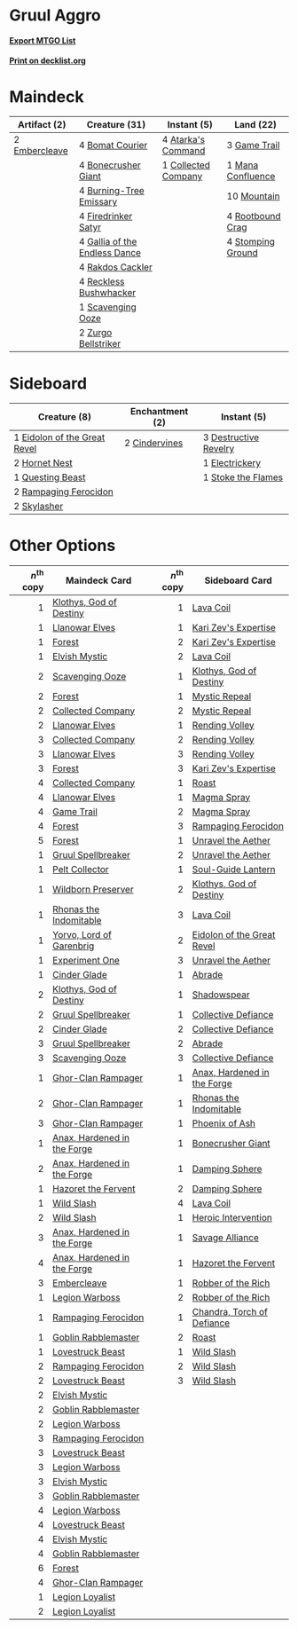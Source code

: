# Gruul Aggro

#### [Export MTGO List](../collection/Gruul%20Aggro/Gruul%20Aggro.txt)
#### [Print on decklist.org](http://decklist.org/?deckmain=4%09Atarka's%20Command%0A4%09Bomat%20Courier%0A4%09Bonecrusher%20Giant%0A4%09Burning-Tree%20Emissary%0A1%09Collected%20Company%0A2%09Embercleave%0A4%09Firedrinker%20Satyr%0A4%09Gallia%20of%20the%20Endless%20Dance%0A3%09Game%20Trail%0A1%09Mana%20Confluence%0A10%09Mountain%0A4%09Rakdos%20Cackler%0A4%09Reckless%20Bushwhacker%0A4%09Rootbound%20Crag%0A1%09Scavenging%20Ooze%0A4%09Stomping%20Ground%0A2%09Zurgo%20Bellstriker&deckside=2%09Cindervines%0A3%09Destructive%20Revelry%0A1%09Eidolon%20of%20the%20Great%20Revel%0A1%09Electrickery%0A2%09Hornet%20Nest%0A1%09Questing%20Beast%0A2%09Rampaging%20Ferocidon%0A2%09Skylasher%0A1%09Stoke%20the%20Flames)
# Maindeck

|                                      Artifact (2)                                      |                                             Creature (31)                                              |                                         Instant (5)                                          |                                         Land (22)                                          |
|----------------------------------------------------------------------------------------|--------------------------------------------------------------------------------------------------------|----------------------------------------------------------------------------------------------|--------------------------------------------------------------------------------------------|
|2 [Embercleave](http://gatherer.wizards.com/Pages/Card/Details.aspx?multiverseid=473082)|4 [Bomat Courier](http://gatherer.wizards.com/Pages/Card/Details.aspx?multiverseid=417772)              |4 [Atarka's Command](http://gatherer.wizards.com/Pages/Card/Details.aspx?multiverseid=394502) |3 [Game Trail](http://gatherer.wizards.com/Pages/Card/Details.aspx?multiverseid=410044)     |
|                                                                                        |4 [Bonecrusher Giant](http://gatherer.wizards.com/Pages/Card/Details.aspx?multiverseid=473077)          |1 [Collected Company](http://gatherer.wizards.com/Pages/Card/Details.aspx?multiverseid=394519)|1 [Mana Confluence](http://gatherer.wizards.com/Pages/Card/Details.aspx?multiverseid=409573)|
|                                                                                        |4 [Burning-Tree Emissary](http://gatherer.wizards.com/Pages/Card/Details.aspx?multiverseid=426627)      |                                                                                              |10 [Mountain](http://gatherer.wizards.com/Pages/Card/Details.aspx?multiverseid=439859)      |
|                                                                                        |4 [Firedrinker Satyr](http://gatherer.wizards.com/Pages/Card/Details.aspx?multiverseid=373552)          |                                                                                              |4 [Rootbound Crag](http://gatherer.wizards.com/Pages/Card/Details.aspx?multiverseid=420934) |
|                                                                                        |4 [Gallia of the Endless Dance](http://gatherer.wizards.com/Pages/Card/Details.aspx?multiverseid=476468)|                                                                                              |4 [Stomping Ground](http://gatherer.wizards.com/Pages/Card/Details.aspx?multiverseid=405110)|
|                                                                                        |4 [Rakdos Cackler](http://gatherer.wizards.com/Pages/Card/Details.aspx?multiverseid=460613)             |                                                                                              |                                                                                            |
|                                                                                        |4 [Reckless Bushwhacker](http://gatherer.wizards.com/Pages/Card/Details.aspx?multiverseid=407626)       |                                                                                              |                                                                                            |
|                                                                                        |1 [Scavenging Ooze](http://gatherer.wizards.com/Pages/Card/Details.aspx?multiverseid=420783)            |                                                                                              |                                                                                            |
|                                                                                        |2 [Zurgo Bellstriker](http://gatherer.wizards.com/Pages/Card/Details.aspx?multiverseid=394748)          |                                                                                              |                                                                                            |


# Sideboard

|                                             Creature (8)                                              |                                    Enchantment (2)                                     |                                          Instant (5)                                           |
|-------------------------------------------------------------------------------------------------------|----------------------------------------------------------------------------------------|------------------------------------------------------------------------------------------------|
|1 [Eidolon of the Great Revel](http://gatherer.wizards.com/Pages/Card/Details.aspx?multiverseid=442117)|2 [Cindervines](http://gatherer.wizards.com/Pages/Card/Details.aspx?multiverseid=457305)|3 [Destructive Revelry](http://gatherer.wizards.com/Pages/Card/Details.aspx?multiverseid=373351)|
|2 [Hornet Nest](http://gatherer.wizards.com/Pages/Card/Details.aspx?multiverseid=383267)               |                                                                                        |1 [Electrickery](http://gatherer.wizards.com/Pages/Card/Details.aspx?multiverseid=456219)       |
|1 [Questing Beast](http://gatherer.wizards.com/Pages/Card/Details.aspx?multiverseid=473133)            |                                                                                        |1 [Stoke the Flames](http://gatherer.wizards.com/Pages/Card/Details.aspx?multiverseid=383404)   |
|2 [Rampaging Ferocidon](http://gatherer.wizards.com/Pages/Card/Details.aspx?multiverseid=435308)       |                                                                                        |                                                                                                |
|2 [Skylasher](http://gatherer.wizards.com/Pages/Card/Details.aspx?multiverseid=369083)                 |                                                                                        |                                                                                                |


# Other Options

|*n*<sup>th</sup> copy|                                            Maindeck Card                                             |*n*<sup>th</sup> copy|                                            Sideboard Card                                            |
|--------------------:|------------------------------------------------------------------------------------------------------|--------------------:|------------------------------------------------------------------------------------------------------|
|                    1|[Klothys, God of Destiny](http://gatherer.wizards.com/Pages/Card/Details.aspx?multiverseid=476471)    |                    1|[Lava Coil](http://gatherer.wizards.com/Pages/Card/Details.aspx?multiverseid=452858)                  |
|                    1|[Llanowar Elves](http://gatherer.wizards.com/Pages/Card/Details.aspx?multiverseid=129626)             |                    1|[Kari Zev's Expertise](http://gatherer.wizards.com/Pages/Card/Details.aspx?multiverseid=423755)       |
|                    1|[Forest](http://gatherer.wizards.com/Pages/Card/Details.aspx?multiverseid=439860)                     |                    2|[Kari Zev's Expertise](http://gatherer.wizards.com/Pages/Card/Details.aspx?multiverseid=423755)       |
|                    1|[Elvish Mystic](http://gatherer.wizards.com/Pages/Card/Details.aspx?multiverseid=389499)              |                    2|[Lava Coil](http://gatherer.wizards.com/Pages/Card/Details.aspx?multiverseid=452858)                  |
|                    2|[Scavenging Ooze](http://gatherer.wizards.com/Pages/Card/Details.aspx?multiverseid=420783)            |                    1|[Klothys, God of Destiny](http://gatherer.wizards.com/Pages/Card/Details.aspx?multiverseid=476471)    |
|                    2|[Forest](http://gatherer.wizards.com/Pages/Card/Details.aspx?multiverseid=439860)                     |                    1|[Mystic Repeal](http://gatherer.wizards.com/Pages/Card/Details.aspx?multiverseid=476431)              |
|                    2|[Collected Company](http://gatherer.wizards.com/Pages/Card/Details.aspx?multiverseid=394519)          |                    2|[Mystic Repeal](http://gatherer.wizards.com/Pages/Card/Details.aspx?multiverseid=476431)              |
|                    2|[Llanowar Elves](http://gatherer.wizards.com/Pages/Card/Details.aspx?multiverseid=129626)             |                    1|[Rending Volley](http://gatherer.wizards.com/Pages/Card/Details.aspx?multiverseid=394663)             |
|                    3|[Collected Company](http://gatherer.wizards.com/Pages/Card/Details.aspx?multiverseid=394519)          |                    2|[Rending Volley](http://gatherer.wizards.com/Pages/Card/Details.aspx?multiverseid=394663)             |
|                    3|[Llanowar Elves](http://gatherer.wizards.com/Pages/Card/Details.aspx?multiverseid=129626)             |                    3|[Rending Volley](http://gatherer.wizards.com/Pages/Card/Details.aspx?multiverseid=394663)             |
|                    3|[Forest](http://gatherer.wizards.com/Pages/Card/Details.aspx?multiverseid=439860)                     |                    3|[Kari Zev's Expertise](http://gatherer.wizards.com/Pages/Card/Details.aspx?multiverseid=423755)       |
|                    4|[Collected Company](http://gatherer.wizards.com/Pages/Card/Details.aspx?multiverseid=394519)          |                    1|[Roast](http://gatherer.wizards.com/Pages/Card/Details.aspx?multiverseid=394667)                      |
|                    4|[Llanowar Elves](http://gatherer.wizards.com/Pages/Card/Details.aspx?multiverseid=129626)             |                    1|[Magma Spray](http://gatherer.wizards.com/Pages/Card/Details.aspx?multiverseid=426843)                |
|                    4|[Game Trail](http://gatherer.wizards.com/Pages/Card/Details.aspx?multiverseid=410044)                 |                    2|[Magma Spray](http://gatherer.wizards.com/Pages/Card/Details.aspx?multiverseid=426843)                |
|                    4|[Forest](http://gatherer.wizards.com/Pages/Card/Details.aspx?multiverseid=439860)                     |                    3|[Rampaging Ferocidon](http://gatherer.wizards.com/Pages/Card/Details.aspx?multiverseid=435308)        |
|                    5|[Forest](http://gatherer.wizards.com/Pages/Card/Details.aspx?multiverseid=439860)                     |                    1|[Unravel the Aether](http://gatherer.wizards.com/Pages/Card/Details.aspx?multiverseid=378515)         |
|                    1|[Gruul Spellbreaker](http://gatherer.wizards.com/Pages/Card/Details.aspx?multiverseid=457323)         |                    2|[Unravel the Aether](http://gatherer.wizards.com/Pages/Card/Details.aspx?multiverseid=378515)         |
|                    1|[Pelt Collector](http://gatherer.wizards.com/Pages/Card/Details.aspx?multiverseid=452891)             |                    1|[Soul-Guide Lantern](http://gatherer.wizards.com/Pages/Card/Details.aspx?multiverseid=476488)         |
|                    1|[Wildborn Preserver](http://gatherer.wizards.com/Pages/Card/Details.aspx?multiverseid=473144)         |                    2|[Klothys, God of Destiny](http://gatherer.wizards.com/Pages/Card/Details.aspx?multiverseid=476471)    |
|                    1|[Rhonas the Indomitable](http://gatherer.wizards.com/Pages/Card/Details.aspx?multiverseid=426884)     |                    3|[Lava Coil](http://gatherer.wizards.com/Pages/Card/Details.aspx?multiverseid=452858)                  |
|                    1|[Yorvo, Lord of Garenbrig](http://gatherer.wizards.com/Pages/Card/Details.aspx?multiverseid=473147)   |                    2|[Eidolon of the Great Revel](http://gatherer.wizards.com/Pages/Card/Details.aspx?multiverseid=442117) |
|                    1|[Experiment One](http://gatherer.wizards.com/Pages/Card/Details.aspx?multiverseid=405219)             |                    3|[Unravel the Aether](http://gatherer.wizards.com/Pages/Card/Details.aspx?multiverseid=378515)         |
|                    1|[Cinder Glade](http://gatherer.wizards.com/Pages/Card/Details.aspx?multiverseid=401841)               |                    1|[Abrade](http://gatherer.wizards.com/Pages/Card/Details.aspx?multiverseid=430772)                     |
|                    2|[Klothys, God of Destiny](http://gatherer.wizards.com/Pages/Card/Details.aspx?multiverseid=476471)    |                    1|[Shadowspear](http://gatherer.wizards.com/Pages/Card/Details.aspx?multiverseid=476487)                |
|                    2|[Gruul Spellbreaker](http://gatherer.wizards.com/Pages/Card/Details.aspx?multiverseid=457323)         |                    1|[Collective Defiance](http://gatherer.wizards.com/Pages/Card/Details.aspx?multiverseid=414420)        |
|                    2|[Cinder Glade](http://gatherer.wizards.com/Pages/Card/Details.aspx?multiverseid=401841)               |                    2|[Collective Defiance](http://gatherer.wizards.com/Pages/Card/Details.aspx?multiverseid=414420)        |
|                    3|[Gruul Spellbreaker](http://gatherer.wizards.com/Pages/Card/Details.aspx?multiverseid=457323)         |                    2|[Abrade](http://gatherer.wizards.com/Pages/Card/Details.aspx?multiverseid=430772)                     |
|                    3|[Scavenging Ooze](http://gatherer.wizards.com/Pages/Card/Details.aspx?multiverseid=420783)            |                    3|[Collective Defiance](http://gatherer.wizards.com/Pages/Card/Details.aspx?multiverseid=414420)        |
|                    1|[Ghor-Clan Rampager](http://gatherer.wizards.com/Pages/Card/Details.aspx?multiverseid=460302)         |                    1|[Anax, Hardened in the Forge](http://gatherer.wizards.com/Pages/Card/Details.aspx?multiverseid=476376)|
|                    2|[Ghor-Clan Rampager](http://gatherer.wizards.com/Pages/Card/Details.aspx?multiverseid=460302)         |                    1|[Rhonas the Indomitable](http://gatherer.wizards.com/Pages/Card/Details.aspx?multiverseid=426884)     |
|                    3|[Ghor-Clan Rampager](http://gatherer.wizards.com/Pages/Card/Details.aspx?multiverseid=460302)         |                    1|[Phoenix of Ash](http://gatherer.wizards.com/Pages/Card/Details.aspx?multiverseid=476399)             |
|                    1|[Anax, Hardened in the Forge](http://gatherer.wizards.com/Pages/Card/Details.aspx?multiverseid=476376)|                    1|[Bonecrusher Giant](http://gatherer.wizards.com/Pages/Card/Details.aspx?multiverseid=473077)          |
|                    2|[Anax, Hardened in the Forge](http://gatherer.wizards.com/Pages/Card/Details.aspx?multiverseid=476376)|                    1|[Damping Sphere](http://gatherer.wizards.com/Pages/Card/Details.aspx?multiverseid=443101)             |
|                    1|[Hazoret the Fervent](http://gatherer.wizards.com/Pages/Card/Details.aspx?multiverseid=426838)        |                    2|[Damping Sphere](http://gatherer.wizards.com/Pages/Card/Details.aspx?multiverseid=443101)             |
|                    1|[Wild Slash](http://gatherer.wizards.com/Pages/Card/Details.aspx?multiverseid=391959)                 |                    4|[Lava Coil](http://gatherer.wizards.com/Pages/Card/Details.aspx?multiverseid=452858)                  |
|                    2|[Wild Slash](http://gatherer.wizards.com/Pages/Card/Details.aspx?multiverseid=391959)                 |                    1|[Heroic Intervention](http://gatherer.wizards.com/Pages/Card/Details.aspx?multiverseid=423776)        |
|                    3|[Anax, Hardened in the Forge](http://gatherer.wizards.com/Pages/Card/Details.aspx?multiverseid=476376)|                    1|[Savage Alliance](http://gatherer.wizards.com/Pages/Card/Details.aspx?multiverseid=414439)            |
|                    4|[Anax, Hardened in the Forge](http://gatherer.wizards.com/Pages/Card/Details.aspx?multiverseid=476376)|                    1|[Hazoret the Fervent](http://gatherer.wizards.com/Pages/Card/Details.aspx?multiverseid=426838)        |
|                    3|[Embercleave](http://gatherer.wizards.com/Pages/Card/Details.aspx?multiverseid=473082)                |                    1|[Robber of the Rich](http://gatherer.wizards.com/Pages/Card/Details.aspx?multiverseid=473100)         |
|                    1|[Legion Warboss](http://gatherer.wizards.com/Pages/Card/Details.aspx?multiverseid=452859)             |                    2|[Robber of the Rich](http://gatherer.wizards.com/Pages/Card/Details.aspx?multiverseid=473100)         |
|                    1|[Rampaging Ferocidon](http://gatherer.wizards.com/Pages/Card/Details.aspx?multiverseid=435308)        |                    1|[Chandra, Torch of Defiance](http://gatherer.wizards.com/Pages/Card/Details.aspx?multiverseid=417683) |
|                    1|[Goblin Rabblemaster](http://gatherer.wizards.com/Pages/Card/Details.aspx?multiverseid=438486)        |                    2|[Roast](http://gatherer.wizards.com/Pages/Card/Details.aspx?multiverseid=394667)                      |
|                    1|[Lovestruck Beast](http://gatherer.wizards.com/Pages/Card/Details.aspx?multiverseid=473127)           |                    1|[Wild Slash](http://gatherer.wizards.com/Pages/Card/Details.aspx?multiverseid=391959)                 |
|                    2|[Rampaging Ferocidon](http://gatherer.wizards.com/Pages/Card/Details.aspx?multiverseid=435308)        |                    2|[Wild Slash](http://gatherer.wizards.com/Pages/Card/Details.aspx?multiverseid=391959)                 |
|                    2|[Lovestruck Beast](http://gatherer.wizards.com/Pages/Card/Details.aspx?multiverseid=473127)           |                    3|[Wild Slash](http://gatherer.wizards.com/Pages/Card/Details.aspx?multiverseid=391959)                 |
|                    2|[Elvish Mystic](http://gatherer.wizards.com/Pages/Card/Details.aspx?multiverseid=389499)              |                     |                                                                                                      |
|                    2|[Goblin Rabblemaster](http://gatherer.wizards.com/Pages/Card/Details.aspx?multiverseid=438486)        |                     |                                                                                                      |
|                    2|[Legion Warboss](http://gatherer.wizards.com/Pages/Card/Details.aspx?multiverseid=452859)             |                     |                                                                                                      |
|                    3|[Rampaging Ferocidon](http://gatherer.wizards.com/Pages/Card/Details.aspx?multiverseid=435308)        |                     |                                                                                                      |
|                    3|[Lovestruck Beast](http://gatherer.wizards.com/Pages/Card/Details.aspx?multiverseid=473127)           |                     |                                                                                                      |
|                    3|[Legion Warboss](http://gatherer.wizards.com/Pages/Card/Details.aspx?multiverseid=452859)             |                     |                                                                                                      |
|                    3|[Elvish Mystic](http://gatherer.wizards.com/Pages/Card/Details.aspx?multiverseid=389499)              |                     |                                                                                                      |
|                    3|[Goblin Rabblemaster](http://gatherer.wizards.com/Pages/Card/Details.aspx?multiverseid=438486)        |                     |                                                                                                      |
|                    4|[Legion Warboss](http://gatherer.wizards.com/Pages/Card/Details.aspx?multiverseid=452859)             |                     |                                                                                                      |
|                    4|[Lovestruck Beast](http://gatherer.wizards.com/Pages/Card/Details.aspx?multiverseid=473127)           |                     |                                                                                                      |
|                    4|[Elvish Mystic](http://gatherer.wizards.com/Pages/Card/Details.aspx?multiverseid=389499)              |                     |                                                                                                      |
|                    4|[Goblin Rabblemaster](http://gatherer.wizards.com/Pages/Card/Details.aspx?multiverseid=438486)        |                     |                                                                                                      |
|                    6|[Forest](http://gatherer.wizards.com/Pages/Card/Details.aspx?multiverseid=439860)                     |                     |                                                                                                      |
|                    4|[Ghor-Clan Rampager](http://gatherer.wizards.com/Pages/Card/Details.aspx?multiverseid=460302)         |                     |                                                                                                      |
|                    1|[Legion Loyalist](http://gatherer.wizards.com/Pages/Card/Details.aspx?multiverseid=455759)            |                     |                                                                                                      |
|                    2|[Legion Loyalist](http://gatherer.wizards.com/Pages/Card/Details.aspx?multiverseid=455759)            |                     |                                                                                                      |

